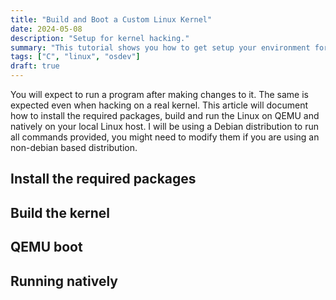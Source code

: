 ```yaml
---
title: "Build and Boot a Custom Linux Kernel"
date: 2024-05-08
description: "Setup for kernel hacking."
summary: "This tutorial shows you how to get setup your environment for Linux kernel hacking. We will install the required dependencies, build, and boot into the Linux kernel."
tags: ["C", "linux", "osdev"]
draft: true
---
```


You will expect to run a program after making changes to it. The same is expected even when hacking on a real kernel. This article will document how to install the required packages, build and run the Linux on QEMU and natively on your local Linux host.
I will be using  a Debian distribution to run all commands provided, you might need to modify them if you are using an non-debian based distribution.

## Install the required packages

## Build the kernel

## QEMU boot

## Running natively

